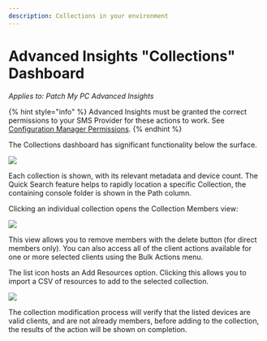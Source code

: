 ```yaml
---
description: Collections in your environment
---
```


# Advanced Insights "Collections" Dashboard

_Applies to: Patch My PC Advanced Insights_

{% hint style="info" %}
Advanced Insights must be granted the correct permissions to your SMS Provider for these actions to work. See [Configuration Manager Permissions](../../insights-configuration-manager-permission-requirements.md).
{% endhint %}

The Collections dashboard has significant functionality below the surface.

![](../../../_images/image%20%28499%29.png%20"The%20Collections%20dashboard")

Each collection is shown, with its relevant metadata and device count. The Quick Search feature helps to rapidly location a specific Collection, the containing console folder is shown in the Path column.&#x20;

Clicking an individual collection opens the Collection Members view:

![](../../../_images/image%20%28501%29.png%20"Collection%20Members%20view")

This view allows you to remove members with the delete button (for direct members only). You can also access all of the client actions available for one or more selected clients using the Bulk Actions menu.

The list icon hosts an Add Resources option. Clicking this allows you to import a CSV of resources to add to the selected collection.&#x20;

![](../../../_images/image%20%28503%29.png%20"Adding%20resources%20to%20a%20collection")

The collection modification process will verify that the listed devices are valid clients, and are not already members, before adding to the collection, the results of the action will be shown on completion.
